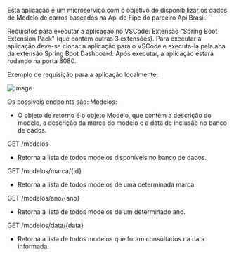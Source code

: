Esta aplicação é um microserviço com o objetivo de disponibilizar os dados de Modelo de carros baseados na Api de Fipe do parceiro Api Brasil.

Requisitos para executar a aplicação no VSCode: Extensão "Spring Boot Extension Pack" (que contém outras 3 extensões).
Para executar a aplicação deve-se clonar a aplicação para o VSCode e executa-la pela aba da extensão Spring Boot Dashboard.
Após executar, a aplicação estará rodando na porta 8080.

Exemplo de requisição para a aplicação localmente:

![image](https://github.com/dududarochadev/ConsultasBrasilApi/assets/114098227/afa6eac3-81be-4812-87f3-7b4f0d898423)

Os possíveis endpoints são:
Modelos:
- O objeto de retorno é o objeto Modelo, que contém a descrição do modelo, a descrição da marca do modelo e a data de inclusão no banco de dados. 

GET /modelos
- Retorna a lista de todos modelos disponíveis no banco de dados.
  
GET /modelos/marca/{id}
- Retorna a lista de todos modelos de uma determinada marca.
  
GET /modelos/ano/{ano}
- Retorna a lista de todos modelos de um determinado ano.
  
GET /modelos/data/{data}
- Retorna a lista de todos modelos que foram consultados na data informada.

